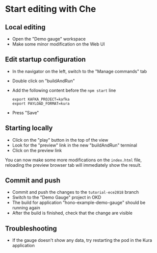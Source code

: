 # Start editing with Che

## Local editing

* Open the "Demo gauge" workspace
* Make some minor modification on the Web UI

## Edit startup configuration

  * In the navigator on the left, switch to the "Manage commands" tab
  * Double click on "buildAndRun"
  * Add the following content before the `npm start` line
    
        export KAFKA_PROJECT=kafka
        export PAYLOAD_FORMAT=kura
  * Press "Save"

## Starting locally

  * Click on the "play" button in the top of the view
  * Look for the "preview" link in the new "buildAndRun" terminal
  * Click on the preview link

You can now make some more modifications on the `index.html` file, reloading
the preview browser tab will immediately show the result.

## Commit and push

  * Commit and push the changes to the `tutorial-ece2018` branch
  * Switch to the "Demo Gauge" project in OKD
  * The build for application "hono-example-demo-gauge" should be running again
  * After the build is finished, check that the change are visible

## Troubleshooting

  * If the gauge doesn't show any data, try restarting the pod in the Kura application
